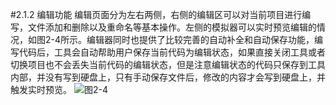 #2.1.2 编辑功能
编辑页面分为左右两侧，右侧的编辑区可以对当前项目进行编写，文件添加和删除以及重命名等基本操作。左侧的模拟器可以实时预览编辑的情况，如图2-4所示。编辑器同时也提供了比较完善的自动补全和自动保存功能，编写代码后，工具会自动帮助用户保存当前代码为编辑状态，如果直接关闭工具或者切换项目也不会丢失当前代码的编辑状态，但是注意编辑状态的代码只保存到工具内部，并没有写到硬盘上，只有手动保存文件后，修改的内容才会写到硬盘上，并触发实时预览。
![](/assets/图2-4.png)图2-4